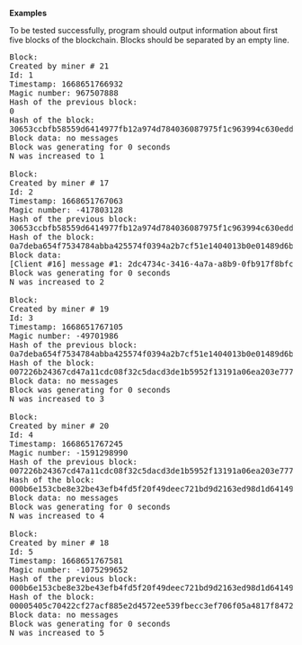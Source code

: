 <b>Examples</b>

To be tested successfully, program should output information about first five blocks of the blockchain. Blocks should be separated by an empty line.

<pre>
Block:
Created by miner # 21
Id: 1
Timestamp: 1668651766932
Magic number: 967507888
Hash of the previous block:
0
Hash of the block:
30653ccbfb58559d6414977fb12a974d784036087975f1c963994c630edd898d
Block data: no messages
Block was generating for 0 seconds
N was increased to 1

Block:
Created by miner # 17
Id: 2
Timestamp: 1668651767063
Magic number: -417803128
Hash of the previous block:
30653ccbfb58559d6414977fb12a974d784036087975f1c963994c630edd898d
Hash of the block:
0a7deba654f7534784abba425574f0394a2b7cf51e1404013b0e01489d6b170a
Block data:
[Client #16] message #1: 2dc4734c-3416-4a7a-a8b9-0fb917f8bfc6
Block was generating for 0 seconds
N was increased to 2

Block:
Created by miner # 19
Id: 3
Timestamp: 1668651767105
Magic number: -49701986
Hash of the previous block:
0a7deba654f7534784abba425574f0394a2b7cf51e1404013b0e01489d6b170a
Hash of the block:
007226b24367cd47a11cdc08f32c5dacd3de1b5952f13191a06ea203e7773a35
Block data: no messages
Block was generating for 0 seconds
N was increased to 3

Block:
Created by miner # 20
Id: 4
Timestamp: 1668651767245
Magic number: -1591298990
Hash of the previous block:
007226b24367cd47a11cdc08f32c5dacd3de1b5952f13191a06ea203e7773a35
Hash of the block:
000b6e153cbe8e32be43efb4fd5f20f49deec721bd9d2163ed98d1d641495c39
Block data: no messages
Block was generating for 0 seconds
N was increased to 4

Block:
Created by miner # 18
Id: 5
Timestamp: 1668651767581
Magic number: -1075299652
Hash of the previous block:
000b6e153cbe8e32be43efb4fd5f20f49deec721bd9d2163ed98d1d641495c39
Hash of the block:
00005405c70422cf27acf885e2d4572ee539fbecc3ef706f05a4817f84722752
Block data: no messages
Block was generating for 0 seconds
N was increased to 5
</pre>
